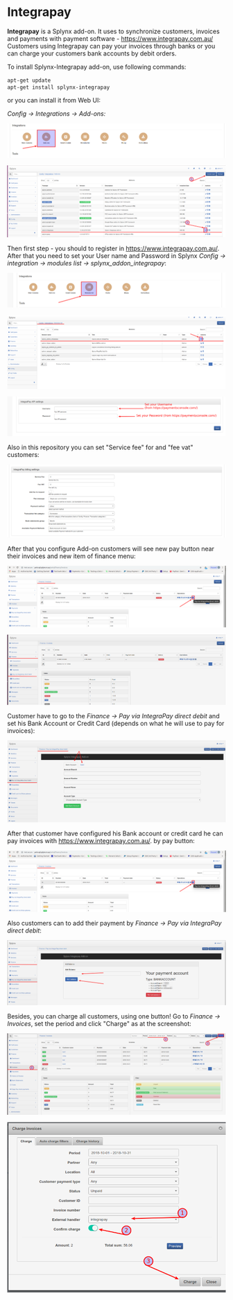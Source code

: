 **Integrapay**
============

**Integrapay** is a Splynx add-on. It uses to synchronize customers, invoices and payments with  payment software - https://www.integrapay.com.au/ Customers using Integrapay can pay your invoices through banks or you can charge your customers bank accounts by debit orders.

To install Splynx-Integrapay add-on, use following commands:

```
apt-get update
apt-get install splynx-integrapay
```
or you can install it from Web UI:

*Config → Integrations → Add-ons:*

![(image)](0.png)

![(image)](1.png)

Then first step - you should to register in https://www.integrapay.com.au/. After that you need to set your User name and Password in Splynx *Config → integration → modules list → splynx_addon_integrapay*:

![(image)](2.png)

![(image)](3.png)

![(image)](4.png)

Also in this repository you can set "Service fee" for and "fee vat" customers:

![(image)](5.png)

After that you configure Add-on customers will see new pay button near their invoices and new item of finance menu:

![(image)](6.png)

![(image)](7.png)

Customer have to go to the *Finance → Pay via IntegraPay direct debit* and set his Bank Account or Credit Card (depends on what he will use to pay for invoices):

![(image)](8.png)

After that customer have configured his Bank account or credit card he can pay invoices with https://www.integrapay.com.au/. by pay button:

![(image)](6.png)

Also customers can to add their payment by *Finance → Pay via IntegraPay direct debit*:

![(image)](9.png)

Besides, you can charge all customers, using one button! Go to *Finance → Invoices*, set the period and click "Charge" as at the screenshot:

![(image)](10.png)

![(image)](11.png)

